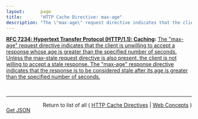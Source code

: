 ```yaml
---
layout:      page
title:       "HTTP Cache Directive: max-age"
description: "The \"max-age\" request directive indicates that the client is unwilling to accept a response whose age is greater than the specified number of seconds. Unless the max-stale request directive is also present, the client is not willing to accept a stale response. The \"max-age\" response directive indicates that the response is to be considered stale after its age is greater than the specified number of seconds."
---
```


**[RFC 7234: Hypertext Transfer Protocol (HTTP/1.1): Caching](/specs/IETF/RFC/7234 "The Hypertext Transfer Protocol (HTTP) is an application-level protocol for distributed, collaborative, hypertext information systems. This document defines requirements on HTTP caches and the associated header fields that control cache behavior or indicate cacheable response messages."):** [The "max-age" request directive indicates that the client is unwilling to accept a response whose age is greater than the specified number of seconds. Unless the max-stale request directive is also present, the client is not willing to accept a stale response. The "max-age" response directive indicates that the response is to be considered stale after its age is greater than the specified number of seconds.](http://tools.ietf.org/html/rfc7234#section-5.2.1.1 "Read documentation for HTTP Cache Directive &#34;max-age&#34;")

<br/>
<hr/>

<p style="float : left"><a href="max-age.json" title="Get JSON representing this particular Web Concept">Get JSON</a></p>
<p style="text-align: right">Return to list of all ( <a href="../http-cache-directives">HTTP Cache Directives</a> | <a href="../">Web Concepts</a> )</p>
